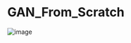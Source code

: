 # GAN_From_Scratch

![image](https://github.com/ugiugi0823/GAN_From_Scratch/assets/106899647/cc141a83-205e-4ae8-920c-800f163dbf7f)
